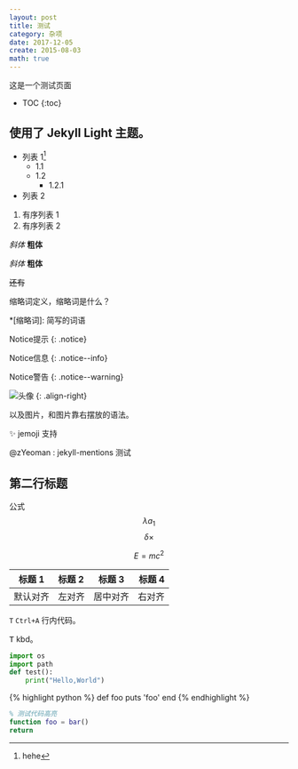 ```yaml
---
layout: post
title: 测试
category: 杂项
date: 2017-12-05
create: 2015-08-03
math: true
---
```


这是一个测试页面

- TOC
{:toc}

## 使用了 Jekyll Light 主题。

* 列表 1[^1]
  * 1.1
  * 1.2
    * 1.2.1
* 列表 2

1. 有序列表 1
2. 有序列表 2

*斜体*  **粗体**

_斜体_  __粗体__

~~还有~~

缩略词定义，缩略词是什么？

*[缩略词]: 简写的词语

Notice提示
{: .notice}

Notice信息
{: .notice--info}

Notice警告
{: .notice--warning}

![头像](https://i.loli.net/2017/12/05/5a265e00ae562.jpg '头像')
{: .align-right}

以及图片，和图片靠右摆放的语法。

:sparkles: jemoji 支持

@zYeoman : jekyll-mentions 测试



## 第二行标题

公式 $$\lambda a_1$$
$$\delta \times$$

$$E = mc^2$$

|标题 1|标题 2|标题 3|标题 4|
|---|:---|:---:|---:|
|默认对齐|左对齐|居中对齐|右对齐|

`T` `Ctrl+A` 行内代码。

<kbd>T</kbd> kbd。

```python
import os
import path
def test():
    print("Hello,World")
```

<!-- more -->

{% highlight python %}
def foo
  puts 'foo'
end
{% endhighlight %}

```matlab
% 测试代码高亮
function foo = bar()
return
```

[^1]: hehe
